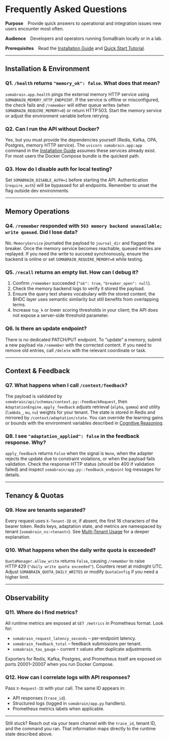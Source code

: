 # Frequently Asked Questions

**Purpose** Provide quick answers to operational and integration issues new users encounter most often.

**Audience** Developers and operators running SomaBrain locally or in a lab.

**Prerequisites** Read the [Installation Guide](installation.md) and [Quick Start Tutorial](quick-start-tutorial.md).

---

## Installation & Environment

### Q1. `/health` returns `"memory_ok": false`. What does that mean?

`somabrain.app.health` pings the external memory HTTP service using `SOMABRAIN_MEMORY_HTTP_ENDPOINT`. If the service is offline or misconfigured, the check fails and `/remember` will either queue writes (when `SOMABRAIN_REQUIRE_MEMORY=0`) or return HTTP 503. Start the memory service or adjust the environment variable before retrying.

### Q2. Can I run the API without Docker?

Yes, but you must provide the dependencies yourself (Redis, Kafka, OPA, Postgres, memory HTTP service). The `uvicorn somabrain.app:app` command in the [Installation Guide](installation.md) assumes these services already exist. For most users the Docker Compose bundle is the quickest path.

### Q3. How do I disable auth for local testing?

Set `SOMABRAIN_DISABLE_AUTH=1` before starting the API. Authentication (`require_auth`) will be bypassed for all endpoints. Remember to unset the flag outside dev environments.

---

## Memory Operations

### Q4. `/remember` responded with `503 memory backend unavailable; write queued`. Did I lose data?

No. `MemoryService` journaled the payload to `journal_dir` and flagged the breaker. Once the memory service becomes reachable, queued entries are replayed. If you need the write to succeed synchronously, ensure the backend is online or set `SOMABRAIN_REQUIRE_MEMORY=0` while testing.

### Q5. `/recall` returns an empty list. How can I debug it?

1. Confirm `/remember` succeeded (`"ok": true`, `"breaker_open": null`).
2. Check the memory backend logs to verify it stored the payload.
3. Ensure the query text shares vocabulary with the stored content; the BHDC layer uses semantic similarity but still benefits from overlapping terms.
4. Increase `top_k` or lower scoring thresholds in your client; the API does not expose a server-side threshold parameter.

### Q6. Is there an update endpoint?

There is no dedicated PATCH/PUT endpoint. To “update” a memory, submit a new payload via `/remember` with the corrected content. If you need to remove old entries, call `/delete` with the relevant coordinate or task.

---

## Context & Feedback

### Q7. What happens when I call `/context/feedback`?

The payload is validated by `somabrain/api/schemas/context.py::FeedbackRequest`, then `AdaptationEngine.apply_feedback` adjusts retrieval (`alpha`, `gamma`) and utility (`lambda_`, `mu`, `nu`) weights for your tenant. The state is stored in Redis and mirrored by `/context/adaptation/state`. You can override the learning gains or bounds with the environment variables described in [Cognitive Reasoning](features/cognitive-reasoning.md).

### Q8. I see `"adaptation_applied": false` in the feedback response. Why?

`apply_feedback` returns `False` when the signal is `None`, when the adapter rejects the update due to constraint violations, or when the payload fails validation. Check the response HTTP status (should be 400 if validation failed) and inspect `somabrain/app.py::feedback_endpoint` log messages for details.

---

## Tenancy & Quotas

### Q9. How are tenants separated?

Every request uses `X-Tenant-ID` or, if absent, the first 16 characters of the bearer token. Redis keys, adaptation state, and metrics are namespaced by tenant (`somabrain_ns:<tenant>`). See [Multi-Tenant Usage](features/multi-tenant-usage.md) for a deeper explanation.

### Q10. What happens when the daily write quota is exceeded?

`QuotaManager.allow_write` returns `False`, causing `/remember` to raise HTTP 429 (`"daily write quota exceeded"`). Counters reset at midnight UTC. Adjust `SOMABRAIN_QUOTA_DAILY_WRITES` or modify `QuotaConfig` if you need a higher limit.

---

## Observability

### Q11. Where do I find metrics?

All runtime metrics are exposed at `GET /metrics` in Prometheus format. Look for:

- `somabrain_request_latency_seconds` – per-endpoint latency.
- `somabrain_feedback_total` – feedback submissions per tenant.
- `somabrain_tau_gauge` – current τ values after duplicate adjustments.

Exporters for Redis, Kafka, Postgres, and Prometheus itself are exposed on ports 20001–20007 when you run Docker Compose.

### Q12. How can I correlate logs with API responses?

Pass `X-Request-ID` with your call. The same ID appears in:

- API responses (`trace_id`).
- Structured logs (logged in `somabrain/app.py` handlers).
- Prometheus metrics labels when applicable.

---

Still stuck? Reach out via your team channel with the `trace_id`, tenant ID, and the command you ran. That information maps directly to the runtime state described above.
